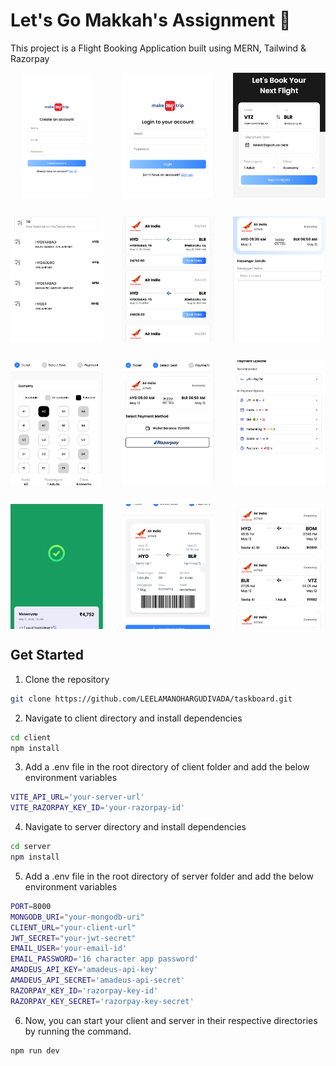 # Let's Go Makkah's Assignment 👋
This project is a Flight Booking Application built using MERN, Tailwind & Razorpay

<div style="
  display: grid;
  grid-template-columns: repeat(3, 1fr);
  gap: 30px;
">
  <img src="./client/src/assets/preview/1.png" alt="" style="width: 100%; height: 200px; object-fit: contain;" />
  <img src="./client/src/assets/preview/2.png" alt="" style="width: 100%; height: 200px; object-fit: cover;" />
  <img src="./client/src/assets/preview/3.png" alt="" style="width: 100%; height: 200px; object-fit: cover;" />
  <img src="./client/src/assets/preview/4.png" alt="" style="width: 100%; height: 200px; object-fit: cover;" />
  <img src="./client/src/assets/preview/5.png" alt="" style="width: 100%; height: 200px; object-fit: cover;" />
  <img src="./client/src/assets/preview/6.png" alt="" style="width: 100%; height: 200px; object-fit: cover;" />
  <img src="./client/src/assets/preview/7.png" alt="" style="width: 100%; height: 200px; object-fit: cover;" />
  <img src="./client/src/assets/preview/8.png" alt="" style="width: 100%; height: 200px; object-fit: cover;" />
  <img src="./client/src/assets/preview/9.png" alt="" style="width: 100%; height: 200px; object-fit: cover;" />
  <img src="./client/src/assets/preview/10.png" alt="" style="width: 100%; height: 200px; object-fit: cover;" />
  <img src="./client/src/assets/preview/11.png" alt="" style="width: 100%; height: 200px; object-fit: cover;" />
  <img src="./client/src/assets/preview/12.png" alt="" style="width: 100%; height: 200px; object-fit: cover;" />
</div>



## Get Started
1. Clone the repository
```bash
git clone https://github.com/LEELAMANOHARGUDIVADA/taskboard.git
```

2. Navigate to client directory and install dependencies
```bash
cd client
npm install
```

3. Add a .env file in the root directory of client folder and add the below environment variables
```bash
VITE_API_URL='your-server-url'
VITE_RAZORPAY_KEY_ID='your-razorpay-id'
```

4. Navigate to server directory and install dependencies
```bash
cd server
npm install
```

5. Add a .env file in the root directory of server folder and add the below environment variables
```bash
PORT=8000
MONGODB_URI="your-mongodb-uri"
CLIENT_URL="your-client-url"
JWT_SECRET="your-jwt-secret"
EMAIL_USER='your-email-id'
EMAIL_PASSWORD='16 character app password'
AMADEUS_API_KEY='amadeus-api-key'
AMADEUS_API_SECRET='amadeus-api-secret'
RAZORPAY_KEY_ID='razorpay-key-id'
RAZORPAY_KEY_SECRET='razorpay-key-secret'
```

6. Now, you can start your client and server in their respective directories by running the command.
```bash
npm run dev
```

